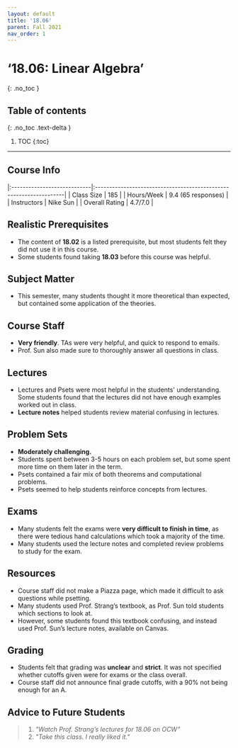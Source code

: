 ```yaml
---
layout: default
title: '18.06'
parent: Fall 2021
nav_order: 1
---
```


# ‘18.06: Linear Algebra’
{: .no_toc }

## Table of contents
{: .no_toc .text-delta }

1. TOC
{:toc}

---

## Course Info

|:----------------------------|:-------------------------------------------------------------------|
| Class Size    		| 185                                                            		|
| Hours/Week        	| 9.4 (65 responses)                                          	| 
| Instructors         	| Nike Sun						|
| Overall Rating	| 4.7/7.0						|

## Realistic Prerequisites
* The content of **18.02** is a listed prerequisite, but most students felt they did not use it in this course. 
* Some students found taking **18.03** before this course was helpful. 

## Subject Matter
* This semester, many students thought it more theoretical than expected, but contained some application of the theories. 


## Course Staff
* **Very friendly**. TAs were very helpful, and quick to respond to emails. 
* Prof. Sun also made sure to thoroughly answer all questions in class. 

## Lectures
* Lectures and Psets were most helpful in the students' understanding. Some students found that the lectures did not have enough examples worked out in class. 
* **Lecture notes** helped students review material confusing in lectures. 

## Problem Sets
* **Moderately challenging.**
* Students spent between 3-5 hours on each problem set, but some spent more time on them later in the term. 
* Psets contained a fair mix of both theorems and computational problems.  
* Psets seemed to help students reinforce concepts from lectures. 

## Exams
* Many students felt the exams were **very difficult to finish in time**, as there were tedious hand calculations which took a majority of the time.
* Many students used the lecture notes and completed review problems to study for the exam. 

## Resources
* Course staff did not make a Piazza page, which made it difficult to ask questions while psetting. 
* Many students used Prof. Strang’s textbook, as Prof. Sun told students which sections to look at. 
* However, some students found this textbook confusing, and instead used Prof. Sun’s lecture notes, available on Canvas. 

## Grading
* Students felt that grading was **unclear** and **strict**. It was not specified whether cutoffs given were for exams or the class overall. 
* Course staff did not announce final grade cutoffs, with a 90% not being enough for an A. 

## Advice to Future Students
> 1. *"Watch Prof. Strang’s lectures for 18.06 on OCW"* 
> 2. *"Take this class. I really liked it."*
